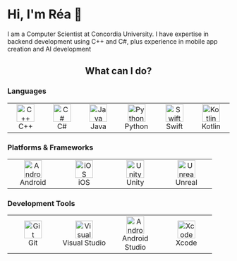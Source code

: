 
<h1>Hi, I'm Réa 👋</h1>
<p>I am a Computer Scientist at Concordia University. I have expertise in backend development using C++ and C#, plus experience in mobile app creation and AI development </p> 
<h2 align="center">What can I do? </h2>

<!-- Languages -->
<h3 align="left">Languages</h3>

<table>
  <tr>
    <td align="center" width="100">
      <img src="https://cdn.jsdelivr.net/gh/devicons/devicon/icons/cplusplus/cplusplus-original.svg" width="40" alt="C++"/><br>C++
    </td>
    <td align="center" width="100">
      <img src="https://cdn.jsdelivr.net/gh/devicons/devicon/icons/csharp/csharp-original.svg" width="40" alt="C#"/><br>C#
    </td>
    <td align="center" width="100">
      <img src="https://cdn.jsdelivr.net/gh/devicons/devicon/icons/java/java-original.svg" width="40" alt="Java"/><br>Java
    </td>
    <td align="center" width="100">
      <img src="https://cdn.jsdelivr.net/gh/devicons/devicon/icons/python/python-original.svg" width="40" alt="Python"/><br>Python
    </td>
    <td align="center" width="100">
      <img src="https://cdn.jsdelivr.net/gh/devicons/devicon/icons/swift/swift-original.svg" width="40" alt="Swift"/><br>Swift
    </td>
    <td align="center" width="100">
      <img src="https://cdn.jsdelivr.net/gh/devicons/devicon/icons/kotlin/kotlin-original.svg" width="40" alt="Kotlin"/><br>Kotlin
    </td>
  </tr>
</table>

<!-- Platforms & Frameworks -->
<h3 align="left">Platforms & Frameworks</h3>

<table>
  <tr>
    <td align="center" width="100">
      <img src="https://cdn.jsdelivr.net/gh/devicons/devicon/icons/android/android-original.svg" width="40" alt="Android"/><br>Android
    </td>
    <td align="center" width="100">
      <img src="https://cdn.jsdelivr.net/gh/devicons/devicon/icons/apple/apple-original.svg" width="40" alt="iOS"/><br>iOS
    </td>
    <td align="center" width="100">
      <img src="https://cdn.jsdelivr.net/gh/devicons/devicon/icons/unity/unity-original.svg" width="40" alt="Unity"/><br>Unity
    </td>
    <td align="center" width="100">
      <img src="https://cdn.jsdelivr.net/gh/devicons/devicon/icons/unrealengine/unrealengine-original.svg" width="40" alt="Unreal"/><br>Unreal
    </td>
  </tr>
</table>

<!-- Development Tools -->
<h3 align="left">Development Tools</h3>

<table>
  <tr>
    <td align="center" width="100">
      <img src="https://cdn.jsdelivr.net/gh/devicons/devicon/icons/git/git-original.svg" width="40" alt="Git"/><br>Git
    </td>
    <td align="center" width="100">
      <img src="https://cdn.jsdelivr.net/gh/devicons/devicon/icons/visualstudio/visualstudio-plain.svg" width="40" alt="Visual Studio"/><br>Visual Studio
    </td>
    <td align="center" width="100">
      <img src="https://cdn.jsdelivr.net/gh/devicons/devicon/icons/androidstudio/androidstudio-original.svg" width="40" alt="Android Studio"/><br>Android Studio
    </td>
    <td align="center" width="100">
      <img src="https://developer.apple.com/assets/elements/icons/xcode/xcode-128x128_2x.png" width="40" alt="Xcode"/><br>Xcode
    </td>
  </tr>
</table>


